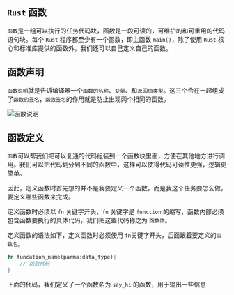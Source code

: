 ## `Rust` 函数

`函数`是一组可以执行的任务代码块，函数是一段可读的，可维护的和可重用的代码语句块。每个 `Rust` 程序都至少有一个函数，即主函数 `main()`，除了使用 `Rust` 核心和标准库提供的函数外，我们还可以自己定义自己的函数。


## 函数声明

`函数说明`就是告诉编译器一个`函数的名称`、`变量`、和`返回值类型`。这三个合在一起组成了`函数的签名`，`函数签名`的作用就是防止出现两个相同的函数。

![函数说明](https://tva1.sinaimg.cn/large/008eGmZEgy1gnlxm78bqrj30e306fdgg.jpg)

## 函数定义

`函数`可以帮我们把可以复通的代码组装到一个函数块里面，方便在其他地方进行调用。我们可以把代码划分到不同的函数中，这样可以使得代码可读性更强，逻辑更简单。

因此，定义函数时首先想的并不是我要定义一个函数，而是我这个任务要怎么做，要定义哪些函数来完成。

定义函数时必须以 `fn` 关键字开头，`fn` 关键字是 `function` 的缩写，函数内部必须包含函数要执行的具体代码，我们把这些代码称之为 `函数体`。

定义函数的语法如下，定义函数时必须使用 `fn`关键字开头，后面跟着要定义的`函数名`。

```rust linenums='1'
fn funcation_name(parma:data_type){
    // 函数代码
}
```

下面的代码，我们定义了一个函数名为 `say_hi` 的函数，用于输出一些信息

```rust linenums='1'

```




